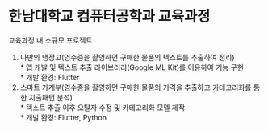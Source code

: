 # 한남대학교 컴퓨터공학과 교육과정<br>
교육과정 내 소규모 프로젝트<br>
1. 나만의 냉장고(영수증을 촬영하면 구매한 물품의 텍스트를 추출하여 정리)<br>
<t>* 앱 개발 및 텍스트 추출 라이브러리(Google ML Kit)를 이용하여 기능 구현<br>
<t>* 개발 환경: Flutter
2. 스마트 가계부(영수증을 촬영하면 구매한 물품의 가격을 추출하고 카테고리화를 통한 지출패턴 분석)<br>
<t>* 텍스트 추출 이후 오탈자 수정 및 카테고리화 모델 제작<br>
<t>* 개발 환경: Flutter, Python
